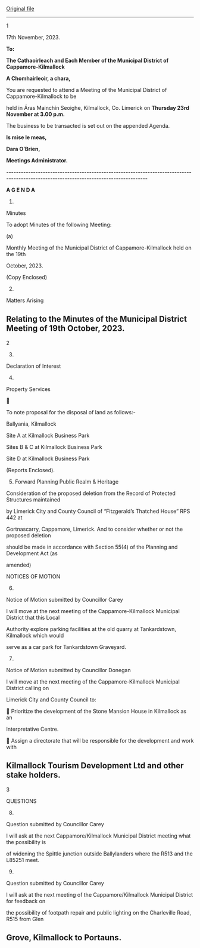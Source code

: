 [Original file](https://www.limerick.ie/sites/default/files/media/documents/2023-11/01-Agenda-Meeting-of-the-Municipal-District-of-Cappamore-Kilmallock-23rd-November-2023.pdf)

---
1

17th November, 2023.

**To:**

**The Cathaoirleach and Each Member of the Municipal District of Cappamore-Kilmallock**

**A Chomhairleoir, a chara,**

You are requested to attend a Meeting of the Municipal District of Cappamore-Kilmallock to be

held in Áras Mainchín Seoighe, Kilmallock, Co. Limerick on **Thursday 23rd** **November at 3.00 p.m.**

The business to be transacted is set out on the appended Agenda.

**Is mise le meas,**

**Dara O’Brien,**

**Meetings Administrator.**

**--------------------------------------------------------------------------------------------------------------------------------------**

**A G E N D A**

1.

Minutes

To adopt Minutes of the following Meeting:

(a)

Monthly Meeting of the Municipal District of Cappamore-Kilmallock held on the 19th

October, 2023.

(Copy Enclosed)

2.

Matters Arising

Relating to the Minutes of the Municipal District Meeting of 19th October, 2023.
---
2

3.

Declaration of Interest

4.

Property Services



To note proposal for the disposal of land as follows:-

Ballyania, Kilmallock

Site A at Kilmallock Business Park

Sites B & C at Kilmallock Business Park

Site D at Kilmallock Business Park

(Reports Enclosed).

5. Forward Planning Public Realm & Heritage

Consideration of the proposed deletion from the Record of Protected Structures maintained

by Limerick City and County Council of “Fitzgerald’s Thatched House” RPS 442 at

Gortnascarry, Cappamore, Limerick. And to consider whether or not the proposed deletion

should be made in accordance with Section 55(4) of the Planning and Development Act (as

amended)

NOTICES OF MOTION

6.

Notice of Motion submitted by Councillor Carey

I will move at the next meeting of the Cappamore-Kilmallock Municipal District that this Local

Authority explore parking facilities at the old quarry at Tankardstown, Kilmallock which would

serve as a car park for Tankardstown Graveyard.

7.

Notice of Motion submitted by Councillor Donegan

I will move at the next meeting of the Cappamore-Kilmallock Municipal District calling on

Limerick City and County Council to:

 Prioritize the development of the Stone Mansion House in Kilmallock as an

Interpretative Centre.

 Assign a directorate that will be responsible for the development and work with

Kilmallock Tourism Development Ltd and other stake holders.
---
3

QUESTIONS

8.

Question submitted by Councillor Carey

I will ask at the next Cappamore/Kilmallock Municipal District meeting what the possibility is

of widening the Spittle junction outside Ballylanders where the R513 and the L85251 meet.

9.

Question submitted by Councillor Carey

l will ask at the next meeting of the Cappamore/Kilmallock Municipal District for feedback on

the possibility of footpath repair and public lighting on the Charleville Road, R515 from Glen

Grove, Kilmallock to Portauns.
---
